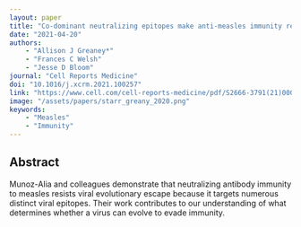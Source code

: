 ```yaml
---
layout: paper
title: "Co-dominant neutralizing epitopes make anti-measles immunity resistant to viral evolution"
date: "2021-04-20"
authors: 
    - "Allison J Greaney*"
    - "Frances C Welsh"
    - "Jesse D Bloom"
journal: "Cell Reports Medicine"
doi: "10.1016/j.xcrm.2021.100257"
link: "https://www.cell.com/cell-reports-medicine/pdf/S2666-3791(21)00073-2.pdf"
image: "/assets/papers/starr_greany_2020.png"
keywords:
    - "Measles"
    - "Immunity"
---
```


## Abstract

Munoz-Alia and colleagues demonstrate that neutralizing antibody immunity to measles resists viral evolutionary escape because it targets numerous distinct viral epitopes. Their work contributes to our understanding of what determines whether a virus can evolve to evade immunity.
